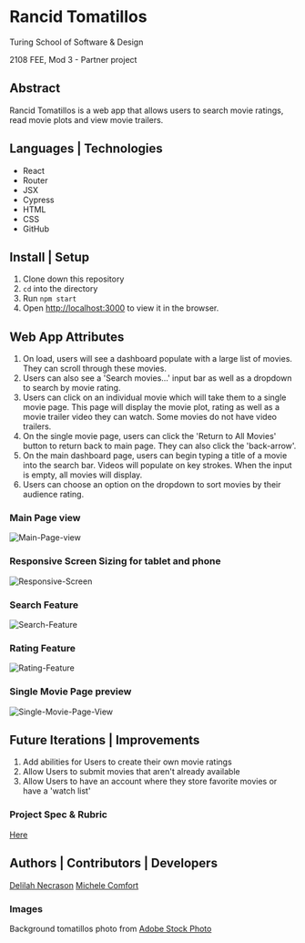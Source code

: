 # Rancid Tomatillos

Turing School of Software & Design

2108 FEE, Mod 3 - Partner project

## Abstract
Rancid Tomatillos is a web app that allows users to search movie ratings, read movie plots and view movie trailers.

## Languages | Technologies
- React
- Router
- JSX
- Cypress
- HTML
- CSS
- GitHub

## Install | Setup
1. Clone down this repository
2. `cd` into the directory
3. Run `npm start`
4. Open [http://localhost:3000](http://localhost:3000) to view it in the browser.

## Web App Attributes
1. On load, users will see a dashboard populate with a large list of movies. They can scroll through these movies.
2. Users can also see a 'Search movies...' input bar as well as a dropdown to search by movie rating.
3. Users can click on an individual movie which will take them to a single movie page. This page will display the movie plot, rating as well as a movie trailer video they can watch. Some movies do not have video trailers.
4. On the single movie page, users can click the 'Return to All Movies' button to return back to main page. They can also click the 'back-arrow'.
5. On the main dashboard page, users can begin typing a title of a movie into the search bar. Videos will populate on key strokes. When the input is empty, all movies will display.
6. Users can choose an option on the dropdown to sort movies by their audience rating.


### Main Page view
![Main-Page-view](https://user-images.githubusercontent.com/86859884/145909781-0c48030f-5c8e-4c05-a1db-a8961461747d.gif)

### Responsive Screen Sizing for tablet and phone
![Responsive-Screen](https://user-images.githubusercontent.com/86859884/146096327-b776f2de-f747-487c-8de8-c30a8a7cd9d3.gif)

### Search Feature
![Search-Feature](https://user-images.githubusercontent.com/86859884/145910079-fe54d910-2a1d-492c-b3c7-56a8deb08f26.gif)

### Rating Feature
![Rating-Feature](https://user-images.githubusercontent.com/86859884/145910119-b6674704-b2cb-4250-a84d-573982a66e80.gif)

### Single Movie Page preview
![Single-Movie-Page-View](https://user-images.githubusercontent.com/86859884/145910153-6138c428-8511-4250-9995-86f6573cc60b.gif)

## Future Iterations | Improvements
1. Add abilities for Users to create their own movie ratings
2. Allow Users to submit movies that aren't already available
3. Allow Users to have an account where they store favorite movies or have a 'watch list'

### Project Spec & Rubric
[Here](https://frontend.turing.edu/projects/module-3/rancid-tomatillos-v3.html)

## Authors | Contributors | Developers
[Delilah Necrason](https://github.com/delilahrois)
[Michele Comfort](https://github.com/michelecomfort)

### Images
Background tomatillos photo from [Adobe Stock Photo](https://stock.adobe.com/)
